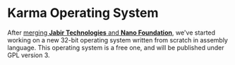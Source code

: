 # Karma Operating System

After [merging __Jabir Technologies__ and __Nano Foundation__](http://jabirproject.org/archives/294), we've started working on a new 32-bit operating system written from scratch in assembly language. This operating system is a free one, and will be published under GPL version 3. 
